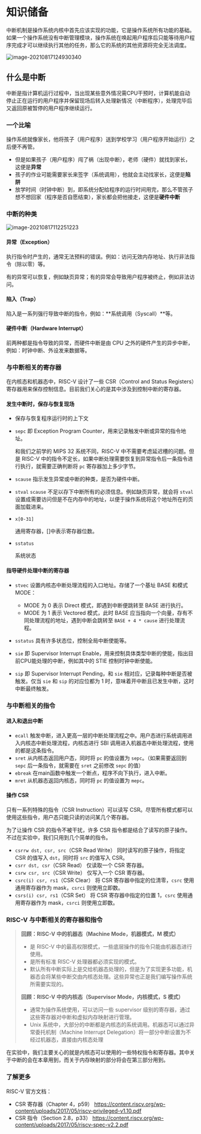 # 知识储备

中断机制是操作系统内核中首先应该实现的功能，它是操作系统所有功能的基础。如果一个操作系统没有中断管理模块，操作系统在唤起用户程序后只能等待用户程序完成才可以继续执行其他的任务，那么它的系统的其他资源将完全无法调度。

![image-20210817124930340](F:\rCoreBook\hm1229.github.io\book\资源文件\实验一.assets\image-20210531141510157.png)

## 什么是中断

中断是指计算机运行过程中，当出现某些意外情况需CPU干预时，计算机能自动停止正在运行的用户程序并保留现场后转入处理新情况（中断程序），处理完毕后又返回原被暂停的用户程序继续运行。

### 一个比喻

操作系统就像家长，他将孩子（用户程序）送到学校学习（用户程序开始运行）之后便不再管。

- 但是如果孩子（用户程序）闯了祸（出现中断），老师（硬件）就找到家长，这便是**异常**
- 孩子的作业可能需要家长来签字（系统调用），他就会主动找家长，这便是**陷阱**
- 放学时间（时钟中断）到，即系统分配给程序的运行时间用完，那么不管孩子想不想回家（程序是否自愿结束），家长都会把他接走，这便是**硬件中断**



### 中断的种类

<img src="F:\rCoreBook\hm1229.github.io\book\资源文件\实验一.assets\image-20210817112251223.png" alt="image-20210817112251223"  />

#### 异常（Exception）

执行指令时产生的，通常无法预料的错误。例如：访问无效内存地址、执行非法指令（除以零）等。

有的异常可以恢复，例如缺页异常；有的异常会导致用户程序被终止，例如非法访问。

#### 陷入（Trap）

陷入是一系列强行导致中断的指令，例如：**系统调用（Syscall）**等。

#### 硬件中断（Hardware Interrupt）

前两种都是指令导致的异常，而硬件中断是由 CPU 之外的硬件产生的异步中断，例如：时钟中断、外设发来数据等。

### 与中断相关的寄存器

在内核态和机器态中，RISC-V 设计了一些 CSR（Control and Status Registers）寄存器用来保存控制信息。目前我们关心的是其中涉及到控制中断的寄存器。

#### 发生中断时，保存与恢复现场

- 保存与恢复程序运行时的上下文

- `sepc`
  即 Exception Program Counter，用来记录触发中断或异常的指令地址。

  和我们之前学的 MIPS 32 系统不同，RISC-V 中不需要考虑延迟槽的问题。但是 RISC-V 中的指令不定长，如果中断处理需要恢复到异常指令后一条指令进行执行，就需要正确判断将 `pc` 寄存器加上多少字节。

- `scause`
  指示发生异常或中断的种类，是否为硬件中断。

- `stval`
  `scause` 不足以存下中断所有的必须信息。例如缺页异常，就会将 `stval` 设置成需要访问但是不在内存中的地址，以便于操作系统将这个地址所在的页面加载进来。

- `x[0-31]`

  通用寄存器，[]中表示寄存器位数。

- `sstatus`

  系统状态



#### 指导硬件处理中断的寄存器

- `stvec`
  设置内核态中断处理流程的入口地址。存储了一个基址 BASE 和模式 MODE：

  - MODE 为 0 表示 Direct 模式，即遇到中断便跳转至 BASE 进行执行。
  - MODE 为 1 表示 Vectored 模式，此时 BASE 应当指向一个向量，存有不同处理流程的地址，遇到中断会跳转至 `BASE + 4 * cause` 进行处理流程。

- `sstatus`
  具有许多状态位，控制全局中断使能等。

- `sie`
  即 Supervisor Interrupt Enable，用来控制具体类型中断的使能，指出目前CPU能处理的中断，例如其中的 STIE 控制时钟中断使能。

- `sip`
  即 Supervisor Interrupt Pending，和 `sie` 相对应，记录每种中断是否被触发。仅当 `sie` 和 `sip` 的对应位都为 1 时，意味着开中断且已发生中断，这时中断最终触发。

  



### 与中断相关的指令

#### 进入和退出中断

- `ecall`
  触发中断，进入更高一层的中断处理流程之中。用户态进行系统调用进入内核态中断处理流程，内核态进行 SBI 调用进入机器态中断处理流程，使用的都是这条指令。
- `sret`
  从内核态返回用户态，同时将 `pc` 的值设置为 `sepc`。（如果需要返回到 `sepc` 后一条指令，就需要在 `sret` 之前修改 `sepc` 的值）
- `ebreak`
  在main函数中触发一个断点，程序不向下执行，进入中断。
- `mret`
  从机器态返回内核态，同时将 `pc` 的值设置为 `mepc`。



#### 操作 CSR

只有一系列特殊的指令（CSR Instruction）可以读写 CSR。尽管所有模式都可以使用这些指令，用户态只能只读的访问某几个寄存器。

为了让操作 CSR 的指令不被干扰，许多 CSR 指令都是结合了读写的原子操作。不过在实验中，我们只用到几个简单的指令。

- `csrrw dst, csr, src`（CSR Read Write）
  同时读写的原子操作，将指定 CSR 的值写入 `dst`，同时将 `src` 的值写入 CSR。
- `csrr dst, csr`（CSR Read）
  仅读取一个 CSR 寄存器。
- `csrw csr, src`（CSR Write）
  仅写入一个 CSR 寄存器。
- `csrc(i) csr, rs1`（CSR Clear）
  将 CSR 寄存器中指定的位清零，`csrc` 使用通用寄存器作为 mask，`csrci` 则使用立即数。
- `csrs(i) csr, rs1`（CSR Set）
  将 CSR 寄存器中指定的位置 1，`csrc` 使用通用寄存器作为 mask，`csrci` 则使用立即数。

### RISC-V 与中断相关的寄存器和指令

>  **回顾：RISC-V 中的机器态（Machine Mode，机器模式，M 模式）**
>
>  - 是 RISC-V 中的最高权限模式，一些底层操作的指令只能由机器态进行使用。
>  - 是所有标准 RISC-V 处理器都必须实现的模式。
>  - 默认所有中断实际上是交给机器态处理的，但是为了实现更多功能，机器态会将某些中断交由内核态处理。这些异常也正是我们编写操作系统所需要实现的。
>
>  **回顾：RISC-V 中的内核态（Supervisor Mode，内核模式，S 模式）**
>
>  - 通常为操作系统使用，可以访问一些 supervisor 级别的寄存器，通过这些寄存器对中断和虚拟内存映射进行管理。
>  - Unix 系统中，大部分的中断都是内核态的系统调用。机器态可以通过异常委托机制（Machine Interrupt Delegation）将一部分中断设置为不经过机器态，直接由内核态处理

在实验中，我们主要关心的就是内核态可以使用的一些特权指令和寄存器。其中关于中断的会在本章用到，而关于内存映射的部分将会在第三部分用到。

### 了解更多

RISC-V 官方文档：

- CSR 寄存器（Chapter 4，p59）
  https://content.riscv.org/wp-content/uploads/2017/05/riscv-privileged-v1.10.pdf
- CSR 指令（Section 2.8，p33）
  https://content.riscv.org/wp-content/uploads/2017/05/riscv-spec-v2.2.pdf